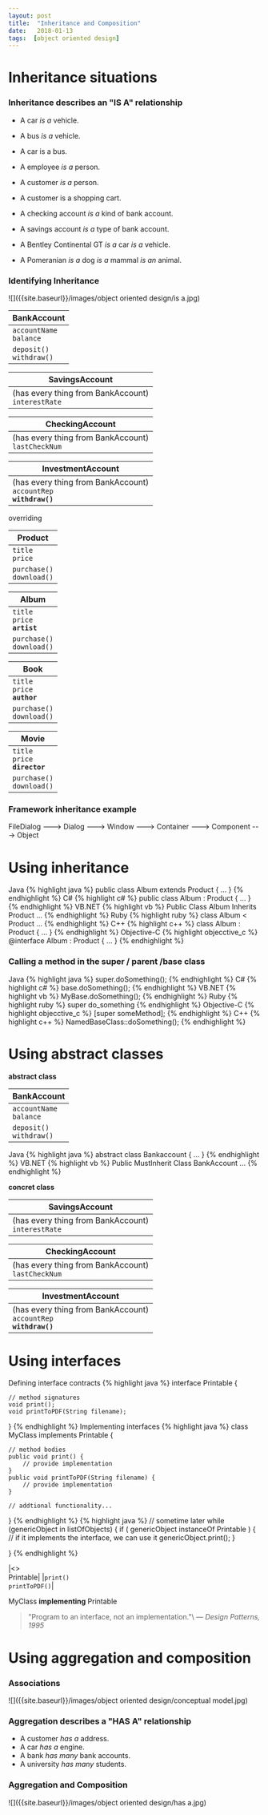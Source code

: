```yaml
---
layout: post
title:  "Inheritance and Composition"
date:   2018-01-13
tags:  [object oriented design]
---
```

# Inheritance situations
### Inheritance describes an "IS A" relationship
* A car *is a* vehicle.
* A bus *is a* vehicle.
* A car is a bus.

* A employee *is a* person.
* A customer *is a* person.
* A customer is a shopping cart.

* A checking account *is a* kind of bank account.
* A savings account *is a* type of bank account.

* A Bentley Continental GT *is a* car *is a* vehicle.
* A Pomeranian *is a* dog *is a* mammal *is an* animal.

### Identifying Inheritance
![]({{site.baseurl}}/images/object oriented design/is a.jpg)

|BankAccount|
|-
|`accountName`<br>`balance`|
|`deposit()`<br>`withdraw()`|

|SavingsAccount|
|-
|(has every thing from BankAccount)<br>`interestRate`|

|CheckingAccount|
|-
|(has every thing from BankAccount)<br>`lastCheckNum`|

|InvestmentAccount|
|-
|(has every thing from BankAccount)<br>`accountRep`<br>**`withdraw()`**|

overriding

|Product|
|-
|`title`<br>`price`|
|`purchase()`<br>`download()`|

|Album|
|-
|`title`<br>`price`<br>**`artist`**|
|`purchase()`<br>`download()`|

|Book|
|-
|`title`<br>`price`<br>**`author`**|
|`purchase()`<br>`download()`|

|Movie|
|-
|`title`<br>`price`<br>**`director`**|
|`purchase()`<br>`download()`|

### Framework inheritance example
FileDialog ---> Dialog ---> Window ---> Container ---> Component ---> Object
# Using inheritance
Java
{% highlight java %}
public class Album extends Product { ... }
{% endhighlight %}
C#
{% highlight c# %}
public class Album : Product { ... }
{% endhighlight %}
VB.NET
{% highlight vb %}
Public Class Album
    Inherits Product ...
{% endhighlight %}
Ruby
{% highlight ruby %}
class Album < Product ...
{% endhighlight %}
C++
{% highlight c++ %}
class Album : Product { ... }
{% endhighlight %}
Objective-C
{% highlight objecctive_c %}
@interface Album : Product { ... }
{% endhighlight %}
### Calling a method in the super / parent /base class
Java
{% highlight java %}
super.doSomething();
{% endhighlight %}
C#
{% highlight c# %}
base.doSomething();
{% endhighlight %}
VB.NET
{% highlight vb %}
MyBase.doSomething();
{% endhighlight %}
Ruby
{% highlight ruby %}
super do_something
{% endhighlight %}
Objective-C
{% highlight objecctive_c %}
[super someMethod];
{% endhighlight %}
C++
{% highlight c++ %}
NamedBaseClass::doSomething();
{% endhighlight %}
# Using abstract classes
**abstract class**

|BankAccount|
|-
|`accountName`<br>`balance`|
|`deposit()`<br>`withdraw()`|

Java
{% highlight java %}
abstract class Bankaccount { ... }
{% endhighlight %}
VB.NET
{% highlight vb %}
Public MustInherit Class BankAccount ...
{% endhighlight %}

**concret class**

|SavingsAccount|
|-
|(has every thing from BankAccount)<br>`interestRate`|

|CheckingAccount|
|-
|(has every thing from BankAccount)<br>`lastCheckNum`|

|InvestmentAccount|
|-
|(has every thing from BankAccount)<br>`accountRep`<br>**`withdraw()`**|

# Using interfaces
Defining interface contracts
{% highlight java %}
interface Printable {

    // method signatures
    void print();
    void printToPDF(String filename);
    
}
{% endhighlight %}
Implementing interfaces
{% highlight java %}
class MyClass implements Printable {

    // method bodies
    public void print() {
        // provide implementation
    }
    public void printToPDF(String filename) {
        // provide implementation
    }
    
    // addtional functionality...
}
{% endhighlight %}
{% highlight java %}
// sometime later
while (genericObject in listOfObjects) {
    if ( genericObject instanceOf Printable ) {
        // if it implements the interface, we can use it
        genericObject.print();
    }
    
}
{% endhighlight %}

|<<Interface>><br>Printable|
|`print()`<br>`printToPDF()`|

MyClass **implementing** Printable

>"Program to an interface, not an implementation."\\
<cite>&mdash; Design Patterns, 1995</cite>

# Using aggregation and composition
### Associations
![]({{site.baseurl}}/images/object oriented design/conceptual model.jpg)
### Aggregation describes a "HAS A" relationship
* A customer *has a* address.
* A car *has a* engine.
* A bank *has many* bank accounts.
* A university *has many* students.

### Aggregation and Composition
![]({{site.baseurl}}/images/object oriented design/has a.jpg)